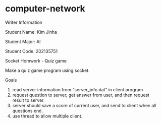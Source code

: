 # computer-network

Writer Information

Student Name: Kim Jinha

Student Major: AI

Student Code: 202135751


Socket Homwork - Quiz game

Make a quiz game program using socket.

Goals
1. read server information from "server_info.dat" in client program
2. request question to server, get answer from user, and then request result to server.
3. server should save a score of current user, and send to client when all questions end.
4. use thread to allow multiple client.
